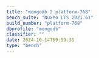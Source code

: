 ```yaml
---
title: "mongodb 2 platform-768"
bench_suite: "Nuxeo LTS 2021.61"
build_number: "platform-768"
dbprofile: "mongodb"
classifier: ""
date: 2024-10-14T09:59:31
type: "bench"
---
```

